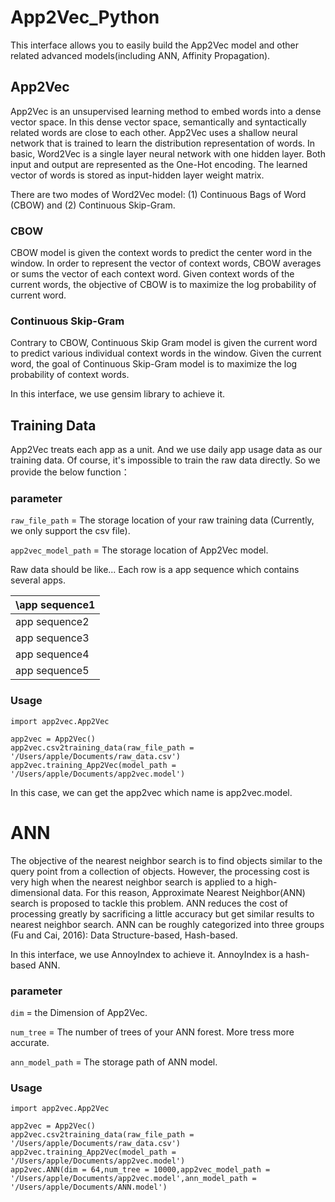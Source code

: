 # App2Vec_Python
This interface allows you to easily build the App2Vec model and other related advanced models(including ANN, Affinity Propagation).

## App2Vec
App2Vec is an unsupervised learning method to embed words into a dense vector space. In this dense vector space, semantically and syntactically related words are close to each other. App2Vec uses a shallow neural network that is trained to learn the distribution representation of words. In basic, Word2Vec is a single layer neural network with one hidden layer. Both input and output are represented as the One-Hot encoding. The learned vector of words is stored as input-hidden layer weight matrix.

There are two modes of Word2Vec model: (1) Continuous Bags of Word (CBOW) and (2) Continuous Skip-Gram. 
### CBOW
CBOW model is given the context words to predict the center word in the window. In order to represent the vector of context words, CBOW averages or sums the vector of each context word. Given context words of the current words, the objective of CBOW is to maximize the log probability of current word.

### Continuous Skip-Gram
Contrary to CBOW, Continuous Skip Gram model is given the current word to predict various individual context words in the window. Given the current word, the goal of Continuous Skip-Gram model is to maximize the log probability of context words.

In this interface, we use gensim library to achieve it.

## Training Data
App2Vec treats each app as a unit. And we use daily app usage data as our training data.
Of course, it's impossible to train the raw data directly.
So we provide the below function：

### parameter
`raw_file_path` = The storage location of your raw training data (Currently, we only support the csv file).

`app2vec_model_path` = The storage location of App2Vec model.

Raw data should be like...
Each row is a app sequence which contains several apps.

| \app sequence1 |
| :--- |
| app sequence2 |
| app sequence3 |
| app sequence4 |
| app sequence5 |


### Usage
```text
import app2vec.App2Vec

app2vec = App2Vec()
app2vec.csv2training_data(raw_file_path = '/Users/apple/Documents/raw_data.csv')
app2vec.training_App2Vec(model_path = '/Users/apple/Documents/app2vec.model')
```
In this case, we can get the app2vec which name is app2vec.model.

# ANN
The objective of the nearest neighbor search is to find objects similar to the query point from a collection of objects. However, the processing cost is very high when the nearest neighbor search is applied to a high-dimensional data. For this reason, Approximate Nearest Neighbor(ANN) search is proposed to tackle this problem. ANN reduces the cost of processing greatly by sacrificing a little accuracy but get similar results to nearest neighbor search. ANN can be roughly categorized into three groups (Fu and Cai, 2016): Data Structure-based, Hash-based.

In this interface, we use AnnoyIndex to achieve it. AnnoyIndex is a hash-based ANN.

### parameter
`dim` = the Dimension of App2Vec.

`num_tree` = The number of trees of your ANN forest. More tress more accurate.

`ann_model_path` = The storage path of ANN model.

### Usage
```text
import app2vec.App2Vec

app2vec = App2Vec()
app2vec.csv2training_data(raw_file_path = '/Users/apple/Documents/raw_data.csv')
app2vec.training_App2Vec(model_path = '/Users/apple/Documents/app2vec.model')
app2vec.ANN(dim = 64,num_tree = 10000,app2vec_model_path = '/Users/apple/Documents/app2vec.model',ann_model_path = '/Users/apple/Documents/ANN.model')
```








